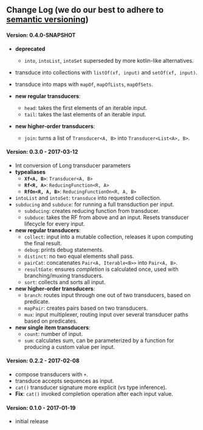## Change Log (we do our best to adhere to [semantic versioning](http://semver.org/))

#### Version: 0.4.0-SNAPSHOT
- **deprecated**
  - `into`, `intoList`, `intoSet` superseded by more kotlin-like alternatives.
  
- transduce into collections with `listOf(xf, input)` and `setOf(xf, input)`.
- transduce into maps with `mapOf`, `mapOfLists`, `mapOfSets`.
- **new regular transducers**:
  - `head`: takes the first elements of an iterable input.
  - `tail`: takes the last elements of an iterable input.
- **new higher-order transducers**:
  - `join`: turns a list of `Transducer<A, B>` into `Transducer<List<A>, B>`.


#### Version: 0.3.0 - 2017-03-12
- Int conversion of Long transducer parameters
- **typealiases**
  - **`Xf<A, B>`**: `Transducer<A, B>`
  - **`Rf<R, A>`**: `ReducingFunction<R, A>`
  - **`RfOn<R, A, B>`**: `ReducingFunctionOn<R, A, B>`
- `intoList` and `intoSet`: `transduce` into requested collection.
- `subducing` and `subduce`: for running a full transduction per input.
  - `subducing`: creates reducing function from transducer.
  - `subduce`: takes the RF from above and an input. Resets transducer lifecycle for every input.
- **new regular transducers**:
  - `collect`: input into a mutable collection, releases it upon computing the final result.
  - `debug`: prints debug statements.
  - `distinct`: no two equal elements shall pass.
  - `pairCat`: concatenates `Pair<A, Iterable<B>>` into `Pair<A, B>`.
  - `resultGate`: ensures _completion_ is calculated once, used with branching/muxing transducers.
  - `sort`: collects and sorts all input.
- **new higher-order transducers**:
  - `branch`: routes input through one out of two transducers, based on predicate.
  - `mapPair`: creates pairs based on two transducers. 
  - `mux`: input multiplexer, routing input over several transducer paths based on predicates.
- **new single item transducers**:
  - `count`: number of input.
  - `sum`: calculates sum, can be parameterized by a function for producing a custom value per input.


#### Version: 0.2.2 - 2017-02-08
- compose transducers with `+`.
- transduce accepts sequences as input.
- `cat()` transducer signature more explicit (vs type inference).
- **Fix**: `cat()` invoked completion operation after each input value.  


#### Version: 0.1.0 - 2017-01-19
- initial release

